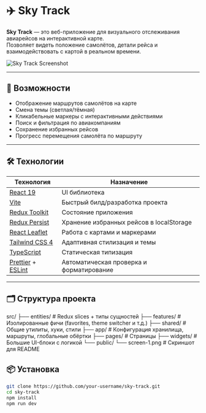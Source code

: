 # ✈️ Sky Track

**Sky Track** — это веб-приложение для визуального отслеживания авиарейсов на интерактивной карте.  
Позволяет видеть положение самолётов, детали рейса и взаимодействовать с картой в реальном времени.

![Sky Track Screenshot](/screen-1.png)

---

## 🚀 Возможности

- Отображение маршрутов самолётов на карте
- Смена темы (светлая/тёмная)
- Кликабельные маркеры с интерактивными действиями
- Поиск и фильтрация по авиакомпаниям
- Сохранение избранных рейсов
- Прогресс перемещения самолёта по маршруту

---

## 🛠️ Технологии

| Технология                                                       | Назначение                               |
| ---------------------------------------------------------------- | ---------------------------------------- |
| [React 19](https://react.dev/)                                   | UI библиотека                            |
| [Vite](https://vitejs.dev/)                                      | Быстрый билд/разработка проекта          |
| [Redux Toolkit](https://redux-toolkit.js.org/)                   | Состояние приложения                     |
| [Redux Persist](https://github.com/rt2zz/redux-persist)          | Хранение избранных рейсов в localStorage |
| [React Leaflet](https://react-leaflet.js.org/)                   | Работа с картами и маркерами             |
| [Tailwind CSS 4](https://tailwindcss.com/)                       | Адаптивная стилизация и темы             |
| [TypeScript](https://www.typescriptlang.org/)                    | Статическая типизация                    |
| [Prettier](https://prettier.io/) + [ESLint](https://eslint.org/) | Автоматическая проверка и форматирование |

---

## 🗂 Структура проекта

src/
├── entities/ # Redux slices + типы сущностей
├── features/ # Изолированные фичи (favorites, theme switcher и т.д.)
├── shared/ # Общие утилиты, хуки, стили
├── app/ # Конфигурация хранилища, маршруты, глобальные обёртки
├── pages/ # Страницы
├── widgets/ # Большие UI-блоки с логикой
└── public/
└── screen-1.png # Скриншот для README

## 📦 Установка

```bash
git clone https://github.com/your-username/sky-track.git
cd sky-track
npm install
npm run dev



```
